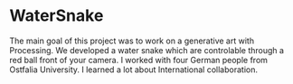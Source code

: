 # WaterSnake
The main goal of this project was to work on a generative art with Processing.
We developed a water snake which are controlable through a red ball front of your camera.
I worked with four German people from Ostfalia University. I learned a lot about International collaboration.
